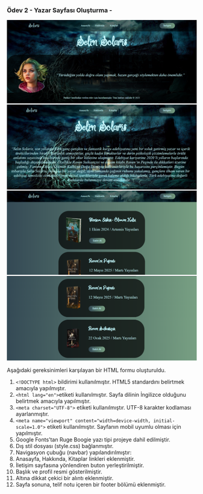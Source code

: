 ###  Ödev 2 - Yazar Sayfası Oluşturma -
![ Author-Page](src/project-1.png)
![ Author-Page](src/project-2.png)
![ Author-Page](src/project-3.png)
![ Author-Page](src/project-4.png)

Aşağıdaki gereksinimleri karşılayan bir HTML formu oluşturuldu.

1. `<!DOCTYPE html>` bildirimi kullanılmıştır. HTML5 standardını belirtmek amacıyla yapılmıştır.
2. `<html lang="en">`etiketi kullanılmıştır. Sayfa dilinin İngilizce olduğunu belirtmek amacıyla yapılmıştır.
3. `<meta charset="UTF-8">` etiketi kullanılmıştır. UTF-8 karakter kodlaması ayarlanmıştır.
4. `<meta name="viewport" content="width=device-width, initial-scale=1.0">` etiketi kullanılmıştır. Sayfanın mobil uyumlu olması için yapılmıştır.
5. Google Fonts’tan Ruge Boogie yazı tipi projeye dahil edilmiştir.
6. Dış stil dosyası (style.css) bağlanmıştır.
7. Navigasyon çubuğu (navbar) yapılandırılmıştır:
8. Anasayfa, Hakkında, Kitaplar linkleri eklenmiştir.
9. İletişim sayfasına yönlendiren buton yerleştirilmiştir.
10. Başlık ve profil resmi gösterilmiştir.
11. Altına dikkat çekici bir alıntı eklenmiştir.
12. Sayfa sonuna, telif notu içeren bir footer bölümü eklenmiştir.
